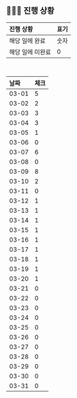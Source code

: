 ## 🧑🏻‍💻 진행 상황

| 진행 상황            | 표기  |
|:-----------------|:----|
| 해당 일에 완료      | 숫자   |
| 해당 일에 미완료    | 0   |



<br>

| 날짜  | 체크 |
|:------|:----|
| 03-01 | 5 |
| 03-02 | 2 |
| 03-03 | 3 |
| 03-04 | 3 |
| 03-05 | 1 |
| 03-06 | 0 |
| 03-07 | 6 |
| 03-08 | 0 |
| 03-09 | 8 |
| 03-10 | 2 |
| 03-11 | 0 |
| 03-12 | 1 |
| 03-13 | 1 |
| 03-14 | 1 |
| 03-15 | 1 |
| 03-16 | 1 |
| 03-17 | 1 |
| 03-18 | 1 |
| 03-19 | 1 |
| 03-20 | 1 |
| 03-21 | 0 |
| 03-22 | 0 |
| 03-23 | 0 |
| 03-24 | 0 |
| 03-25 | 0 |
| 03-26 | 0 |
| 03-27 | 0 |
| 03-28 | 0 |
| 03-29 | 0 |
| 03-30 | 0 |
| 03-31 | 0 |
